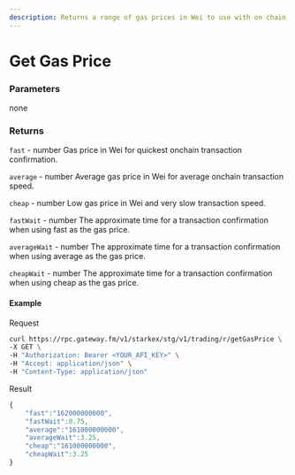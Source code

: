 ```yaml
---
description: Returns a range of gas prices in Wei to use with on chain transactions.
---
```

# Get Gas Price

### **Parameters**
none

### **Returns**
`fast` - number
Gas price in Wei for quickest onchain transaction confirmation.

`average` - number
Average gas price in Wei for average onchain transaction speed.

`cheap` - number
Low gas price in Wei and very slow transaction speed.

`fastWait` - number
The approximate time for a transaction confirmation when using fast as the gas price.

`averageWait` - number
The approximate time for a transaction confirmation when using average as the gas price.

`cheapWait` - number
The approximate time for a transaction confirmation when using cheap as the gas price.

#### **Example**

Request

```bash
curl https://rpc.gateway.fm/v1/starkex/stg/v1/trading/r/getGasPrice \
-X GET \
-H "Authorization: Bearer <YOUR_API_KEY>" \
-H "Accept: application/json" \
-H "Content-Type: application/json" 
```


Result

```javascript
{
    "fast":"162000000000",
    "fastWait":0.75,
    "average":"161000000000",
    "averageWait":3.25,
    "cheap":"161000000000",
    "cheapWait":3.25
}
```
